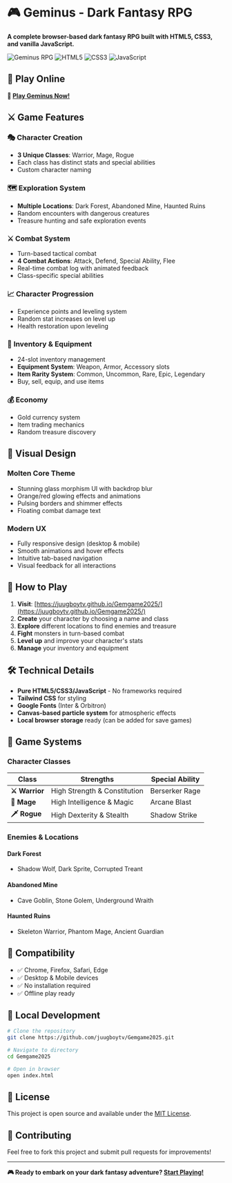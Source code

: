 # 🎮 Geminus - Dark Fantasy RPG

**A complete browser-based dark fantasy RPG built with HTML5, CSS3, and vanilla JavaScript.**

![Geminus RPG](https://img.shields.io/badge/Game-RPG-orange) ![HTML5](https://img.shields.io/badge/HTML5-E34F26?logo=html5&logoColor=white) ![CSS3](https://img.shields.io/badge/CSS3-1572B6?logo=css3&logoColor=white) ![JavaScript](https://img.shields.io/badge/JavaScript-F7DF1E?logo=javascript&logoColor=black)

## 🌟 Play Online

**🎯 [Play Geminus Now!](https://juugboytv.github.io/Gemgame2025/)**

## ⚔️ Game Features

### 🎭 **Character Creation**
- **3 Unique Classes**: Warrior, Mage, Rogue
- Each class has distinct stats and special abilities
- Custom character naming

### 🗺️ **Exploration System**
- **Multiple Locations**: Dark Forest, Abandoned Mine, Haunted Ruins
- Random encounters with dangerous creatures
- Treasure hunting and safe exploration events

### ⚔️ **Combat System**
- Turn-based tactical combat
- **4 Combat Actions**: Attack, Defend, Special Ability, Flee
- Real-time combat log with animated feedback
- Class-specific special abilities

### 📈 **Character Progression**
- Experience points and leveling system
- Random stat increases on level up
- Health restoration upon leveling

### 🎒 **Inventory & Equipment**
- 24-slot inventory management
- **Equipment System**: Weapon, Armor, Accessory slots
- **Item Rarity System**: Common, Uncommon, Rare, Epic, Legendary
- Buy, sell, equip, and use items

### 💰 **Economy**
- Gold currency system
- Item trading mechanics
- Random treasure discovery

## 🎨 **Visual Design**

### **Molten Core Theme**
- Stunning glass morphism UI with backdrop blur
- Orange/red glowing effects and animations
- Pulsing borders and shimmer effects
- Floating combat damage text

### **Modern UX**
- Fully responsive design (desktop & mobile)
- Smooth animations and hover effects
- Intuitive tab-based navigation
- Visual feedback for all interactions

## 🚀 **How to Play**

1. **Visit**: [https://juugboytv.github.io/Gemgame2025/](https://juugboytv.github.io/Gemgame2025/)
2. **Create** your character by choosing a name and class
3. **Explore** different locations to find enemies and treasure
4. **Fight** monsters in turn-based combat
5. **Level up** and improve your character's stats
6. **Manage** your inventory and equipment

## 🛠️ **Technical Details**

- **Pure HTML5/CSS3/JavaScript** - No frameworks required
- **Tailwind CSS** for styling
- **Google Fonts** (Inter & Orbitron)
- **Canvas-based particle system** for atmospheric effects
- **Local browser storage** ready (can be added for save games)

## 🎯 **Game Systems**

### **Character Classes**

| Class | Strengths | Special Ability |
|-------|-----------|----------------|
| **⚔️ Warrior** | High Strength & Constitution | Berserker Rage |
| **🔮 Mage** | High Intelligence & Magic | Arcane Blast |
| **🗡️ Rogue** | High Dexterity & Stealth | Shadow Strike |

### **Enemies & Locations**

#### Dark Forest
- Shadow Wolf, Dark Sprite, Corrupted Treant

#### Abandoned Mine  
- Cave Goblin, Stone Golem, Underground Wraith

#### Haunted Ruins
- Skeleton Warrior, Phantom Mage, Ancient Guardian

## 📱 **Compatibility**

- ✅ Chrome, Firefox, Safari, Edge
- ✅ Desktop & Mobile devices
- ✅ No installation required
- ✅ Offline play ready

## 🔧 **Local Development**

```bash
# Clone the repository
git clone https://github.com/juugboytv/Gemgame2025.git

# Navigate to directory
cd Gemgame2025

# Open in browser
open index.html
```

## 📄 **License**

This project is open source and available under the [MIT License](LICENSE).

## 🤝 **Contributing**

Feel free to fork this project and submit pull requests for improvements!

---

**🎮 Ready to embark on your dark fantasy adventure? [Start Playing!](https://juugboytv.github.io/Gemgame2025/)**